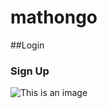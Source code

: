 # mathongo

##Login
### Sign Up
![This is an image](https://myoctocat.com/assets/images/base-octocat.svg)


<!-- https://drive.google.com/file/d/1auWbMvgdBdix0eWJ-W7d_JPKpGkY9yne/view?usp=sharing -->

